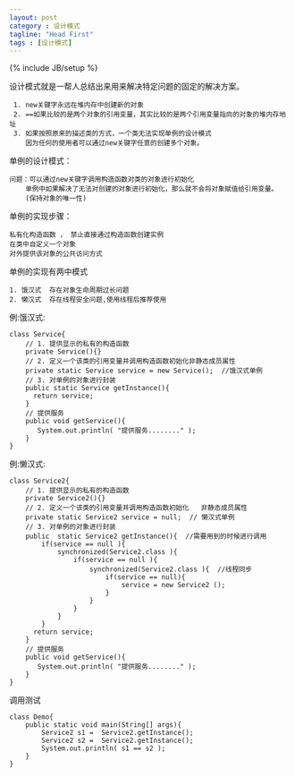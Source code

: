 ```yaml
---
layout: post
category : 设计模式
tagline: "Head First"
tags : [设计模式]
---
```

{% include JB/setup %}


设计模式就是一帮人总结出来用来解决特定问题的固定的解决方案。

	 1. new关键字永远在堆内存中创建新的对象
	 2. ==如果比较的是两个对象的引用变量，其实比较的是两个引用变量指向的对象的堆内存地址
	 3. 如果按照原来的描述类的方式，一个类无法实现单例的设计模式
	    因为任何的使用者可以通过new关键字任意的创建多个对象。

 单例的设计模式：

	问题：可以通过new关键字调用构造函数对类的对象进行初始化	
		单例中如果解决了无法对创建的对象进行初始化，那么就不会将对象赋值给引用变量。
		(保持对象的唯一性)

单例的实现步骤：

	私有化构造函数 ， 禁止直接通过构造函数创建实例
	在类中自定义一个对象
	对外提供该对象的公共访问方式

单例的实现有两中模式

	1. 饿汉式  存在对象生命周期过长问题
	2. 懒汉式  存在线程安全问题,使用线程后推荐使用

例:饿汉式:

	class Service{
		// 1. 提供显示的私有的构造函数
		private Service(){}
		// 2. 定义一个该类的引用变量并调用构造函数初始化非静态成员属性
		private static Service service = new Service();  //饿汉式单例
		// 3. 对单例的对象进行封装
		public static Service getInstance(){
		  return service;
		}
		// 提供服务
		public void getService(){
		   System.out.println( "提供服务........" );
		}
	}

例:懒汉式:

	class Service2{
		// 1. 提供显示的私有的构造函数
		private Service2(){}
		// 2. 定义一个该类的引用变量并调用构造函数初始化   非静态成员属性
		private static Service2 service = null;  // 懒汉式单例
		// 3. 对单例的对象进行封装
		public  static Service2 getInstance(){	//需要用到的时候进行调用
			if(service == null ){
				synchronized(Service2.class ){
					if(service == null ){
						synchronized(Service2.class ){	//线程同步
							if(service == null){
								service = new Service2 ();
							}
						}
					}
				}
			}
		  return service;
		}
		// 提供服务
		public void getService(){
		   System.out.println( "提供服务........" );
		}
	}

调用测试

	class Demo{
		public static void main(String[] args){
			Service2 s1 =  Service2.getInstance();
			Service2 s2 =  Service2.getInstance();
			System.out.println( s1 == s2 );
		}
	}
